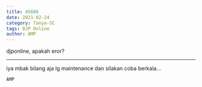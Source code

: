 ```yaml
---
title: 45606
date: 2021-02-24
category: Tanya-SC
tags: DJP Online
author: AMP
---
```


djponline, apakah eror?

---

iya mbak bilang aja lg maintenance dan silakan coba berkala...

`AMP`
